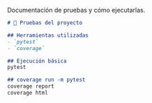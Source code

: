 Documentación de pruebas y cómo ejecutarlas.

```markdown
# 🧪 Pruebas del proyecto

## Herramientas utilizadas
- `pytest`
- `coverage`

## Ejecución básica
pytest

## coverage run -m pytest
coverage report
coverage html 